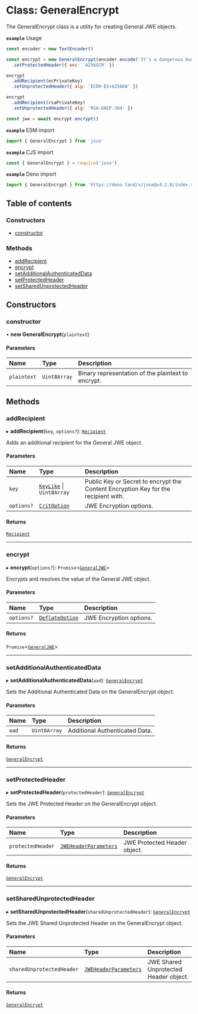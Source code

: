# Class: GeneralEncrypt

The GeneralEncrypt class is a utility for creating General JWE objects.

**`example`** Usage
```js
const encoder = new TextEncoder()

const encrypt = new GeneralEncrypt(encoder.encode('It’s a dangerous business, Frodo, going out your door.'))
  .setProtectedHeader({ enc: 'A256GCM' })

encrypt
  .addRecipient(ecPrivateKey)
  .setUnprotectedHeader({ alg: 'ECDH-ES+A256KW' })

encrypt
  .addRecipient(rsaPrivateKey)
  .setUnprotectedHeader({ alg: 'RSA-OAEP-384' })

const jwe = await encrypt.encrypt()
```

**`example`** ESM import
```js
import { GeneralEncrypt } from 'jose'
```

**`example`** CJS import
```js
const { GeneralEncrypt } = require('jose')
```

**`example`** Deno import
```js
import { GeneralEncrypt } from 'https://deno.land/x/jose@v4.2.0/index.ts'
```

## Table of contents

### Constructors

- [constructor](jwe_general_encrypt.GeneralEncrypt.md#constructor)

### Methods

- [addRecipient](jwe_general_encrypt.GeneralEncrypt.md#addrecipient)
- [encrypt](jwe_general_encrypt.GeneralEncrypt.md#encrypt)
- [setAdditionalAuthenticatedData](jwe_general_encrypt.GeneralEncrypt.md#setadditionalauthenticateddata)
- [setProtectedHeader](jwe_general_encrypt.GeneralEncrypt.md#setprotectedheader)
- [setSharedUnprotectedHeader](jwe_general_encrypt.GeneralEncrypt.md#setsharedunprotectedheader)

## Constructors

### constructor

• **new GeneralEncrypt**(`plaintext`)

#### Parameters

| Name | Type | Description |
| :------ | :------ | :------ |
| `plaintext` | `Uint8Array` | Binary representation of the plaintext to encrypt. |

## Methods

### addRecipient

▸ **addRecipient**(`key`, `options?`): [`Recipient`](../interfaces/jwe_general_encrypt.Recipient.md)

Adds an additional recipient for the General JWE object.

#### Parameters

| Name | Type | Description |
| :------ | :------ | :------ |
| `key` | [`KeyLike`](../types/types.KeyLike.md) \| `Uint8Array` | Public Key or Secret to encrypt the Content Encryption Key for the recipient with. |
| `options?` | [`CritOption`](../interfaces/types.CritOption.md) | JWE Encryption options. |

#### Returns

[`Recipient`](../interfaces/jwe_general_encrypt.Recipient.md)

___

### encrypt

▸ **encrypt**(`options?`): `Promise`<[`GeneralJWE`](../interfaces/types.GeneralJWE.md)\>

Encrypts and resolves the value of the General JWE object.

#### Parameters

| Name | Type | Description |
| :------ | :------ | :------ |
| `options?` | [`DeflateOption`](../interfaces/types.DeflateOption.md) | JWE Encryption options. |

#### Returns

`Promise`<[`GeneralJWE`](../interfaces/types.GeneralJWE.md)\>

___

### setAdditionalAuthenticatedData

▸ **setAdditionalAuthenticatedData**(`aad`): [`GeneralEncrypt`](jwe_general_encrypt.GeneralEncrypt.md)

Sets the Additional Authenticated Data on the GeneralEncrypt object.

#### Parameters

| Name | Type | Description |
| :------ | :------ | :------ |
| `aad` | `Uint8Array` | Additional Authenticated Data. |

#### Returns

[`GeneralEncrypt`](jwe_general_encrypt.GeneralEncrypt.md)

___

### setProtectedHeader

▸ **setProtectedHeader**(`protectedHeader`): [`GeneralEncrypt`](jwe_general_encrypt.GeneralEncrypt.md)

Sets the JWE Protected Header on the GeneralEncrypt object.

#### Parameters

| Name | Type | Description |
| :------ | :------ | :------ |
| `protectedHeader` | [`JWEHeaderParameters`](../interfaces/types.JWEHeaderParameters.md) | JWE Protected Header object. |

#### Returns

[`GeneralEncrypt`](jwe_general_encrypt.GeneralEncrypt.md)

___

### setSharedUnprotectedHeader

▸ **setSharedUnprotectedHeader**(`sharedUnprotectedHeader`): [`GeneralEncrypt`](jwe_general_encrypt.GeneralEncrypt.md)

Sets the JWE Shared Unprotected Header on the GeneralEncrypt object.

#### Parameters

| Name | Type | Description |
| :------ | :------ | :------ |
| `sharedUnprotectedHeader` | [`JWEHeaderParameters`](../interfaces/types.JWEHeaderParameters.md) | JWE Shared Unprotected Header object. |

#### Returns

[`GeneralEncrypt`](jwe_general_encrypt.GeneralEncrypt.md)
